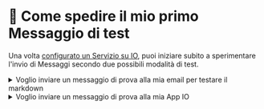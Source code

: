 # 📜 Come spedire il mio primo Messaggio di test

Una volta [configurato un Servizio su IO](https://docs.pagopa.it/kb-enti-servizi/tutorial-e-casi-duso/indice-dei-tutorial-e-dei-casi-duso/come-creare-un-servizio), puoi iniziare subito a sperimentare l'invio di Messaggi secondo due possibili modalità di test.

<details>

<summary>Voglio inviare un messaggio di prova alla mia email per testare il markdown</summary>

Per sperimentare con il [markdown](https://it.wikipedia.org/wiki/Markdown) di un Messaggio, il modo più rapido è utilizzare la funzionalità di invio di test inclusa nella tua Area Riservata.

1. Una volta nell'[Area Riservata](https://selfcare.pagopa.it/), seleziona il menu "Servizi" e individua quindi il servizio che vuoi testare
2.  Nella scheda del servizio, scegli una delle due chiavi ([è indifferente](https://docs.pagopa.it/kb-enti-servizi/domande-frequenti/domande-e-risposte-sui-servizi-io#perche-ci-sono-due-api-key-per-servizio)) e seleziona il pulsante "Usa questa chiave"\


    <figure><img src="broken-reference" alt=""><figcaption></figcaption></figure>
3.  Il sistema ti mostrerà l'interfaccia di invio di test\


    <figure><img src="broken-reference" alt=""><figcaption></figcaption></figure>
4. Inizialmente, nel campo Codice Fiscale puoi inserire solo il CF speciale `AAAAAA00A00A000A`, che ti permetterà di ricevere il messaggio sulla casella di email che hai dichiarato quando ti sei iscritto all'Area Riservata come delegato; se desideri fare test con codici fiscali reali, fai riferimento a [#voglio-inviare-un-messaggio-di-prova-alla-mia-app-io](come-spedire-il-mio-primo-messaggio-di-test.md#voglio-inviare-un-messaggio-di-prova-alla-mia-app-io "mention")
5. Compila il form scrivendo il soggetto del messaggio e il suo corpo in formato [markdown](https://it.wikipedia.org/wiki/Markdown); poni attenzione alle lunghezze minime dei campi, almeno 10 caratteri per il soggetto e almeno 80 per il corpo
6. Seleziona il pulsante "Invia"
7.  Verifica il recapito del messaggio dalla casella di posta elettronica del delegato che ha creato il Servizio:\


    <figure><img src="broken-reference" alt=""><figcaption></figcaption></figure>

</details>

<details>

<summary>Voglio inviare un messaggio di prova alla mia App IO</summary>

1. Per spedire messaggi a un codice fiscale reale, devi prima far [abilitare dei codici fiscali reali al tuo Servizio](https://docs.pagopa.it/io-guida-tecnica/abilitazioni/test-con-codici-fiscali-reali).

<!---->

2. Una volta ottenuta l'abilitazione, puoi procedere all'invio del messaggio ai codici fiscali autorizzati, che lo riceveranno sulla propria App IO.

Per maggiori informazioni sulla spedizione dei messaggi vedi [Broken link](broken-reference "mention").

</details>
